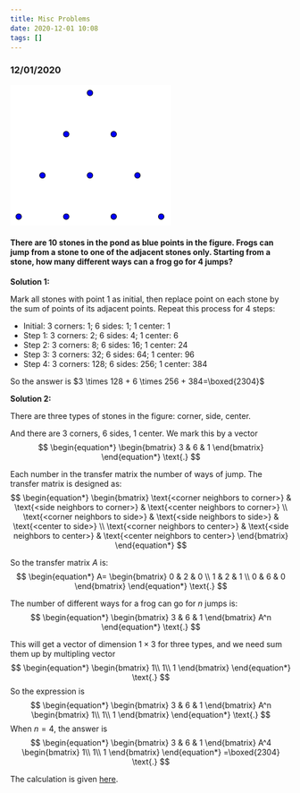 ```yaml
---
title: Misc Problems
date: 2020-12-01 10:08
tags: []
---
```


### 12/01/2020

![image-20201201104718123](/assets/images/2020-12/image-20201201104718123.png)

#### There are 10 stones in the pond as blue points in the figure. Frogs can jump from a stone to one of the adjacent stones only. Starting from a stone, how many different ways can a frog go for 4 jumps?

**Solution 1:**

Mark all stones with point 1 as initial, then replace point on each stone by the sum of points of its adjacent points. Repeat this process for 4 steps:

- Initial: 3 corners: 1; 6 sides: 1; 1 center: 1
- Step 1: 3 corners: 2; 6 sides: 4; 1 center: 6
- Step 2: 3 corners: 8; 6 sides: 16; 1 center: 24
- Step 3: 3 corners: 32; 6 sides: 64; 1 center: 96
- Step 4: 3 corners: 128; 6 sides: 256; 1 center: 384

So the answer is $3 \times 128 + 6 \times 256 + 384=\boxed{2304}$

**Solution 2:**

There are three types of stones in the figure: corner, side, center. 

And there are 3 corners, 6 sides, 1 center. We mark this by a vector
$$
\begin{equation*}
\begin{bmatrix}
3 & 6 & 1
\end{bmatrix}
\end{equation*}
\text{.}
$$


Each number in the transfer matrix the number of ways of jump. The transfer matrix is designed as:
$$
\begin{equation*}
\begin{bmatrix}
\text{<corner neighbors to corner>} & \text{<side neighbors to corner>} & \text{<center neighbors to corner>} \\
\text{<corner neighbors to side>} & \text{<side neighbors to side>} & \text{<center to side>} \\
\text{<corner neighbors to center>} & \text{<side neighbors to center>} & \text{<center neighbors to center>}
\end{bmatrix}
\end{equation*}
$$

So the transfer matrix $A$ is:
$$
\begin{equation*}
A=
\begin{bmatrix}
0 & 2 & 0 \\
1 & 2 & 1 \\
0 & 6 & 0
\end{bmatrix}
\end{equation*}
\text{.}
$$

The number of different ways for a frog can go for $n$ jumps is:
$$
\begin{equation*}
\begin{bmatrix}
3 & 6 & 1
\end{bmatrix}
A^n
\end{equation*}
\text{.}
$$


This will get a vector of dimension $1 \times 3$ for three types, and we need sum them up by multipling vector
$$
\begin{equation*}
\begin{bmatrix}
1\\
1\\
1
\end{bmatrix}
\end{equation*}
\text{.}
$$
So the expression is
$$
\begin{equation*}
\begin{bmatrix}
3 & 6 & 1
\end{bmatrix}
A^n
\begin{bmatrix}
1\\
1\\
1
\end{bmatrix}
\end{equation*}
\text{.}
$$
When $n=4$, the answer is
$$
\begin{equation*}
\begin{bmatrix}
3 & 6 & 1
\end{bmatrix}
A^4
\begin{bmatrix}
1\\
1\\
1
\end{bmatrix}
\end{equation*}
=\boxed{2304}
\text{.}
$$


The calculation is given [here](https://www.wolframalpha.com/input/?i=%7B3%2C+6%2C+1%7D+.+MatrixPower%5B%7B%7B0%2C+2%2C+0%7D%2C+%7B1%2C+2%2C+1%7D%2C+%7B0%2C+6%2C+0%7D%7D%2C+4%5D+.+%7B%7B1%7D%2C+%7B1%7D%2C+%7B1%7D%7D).






